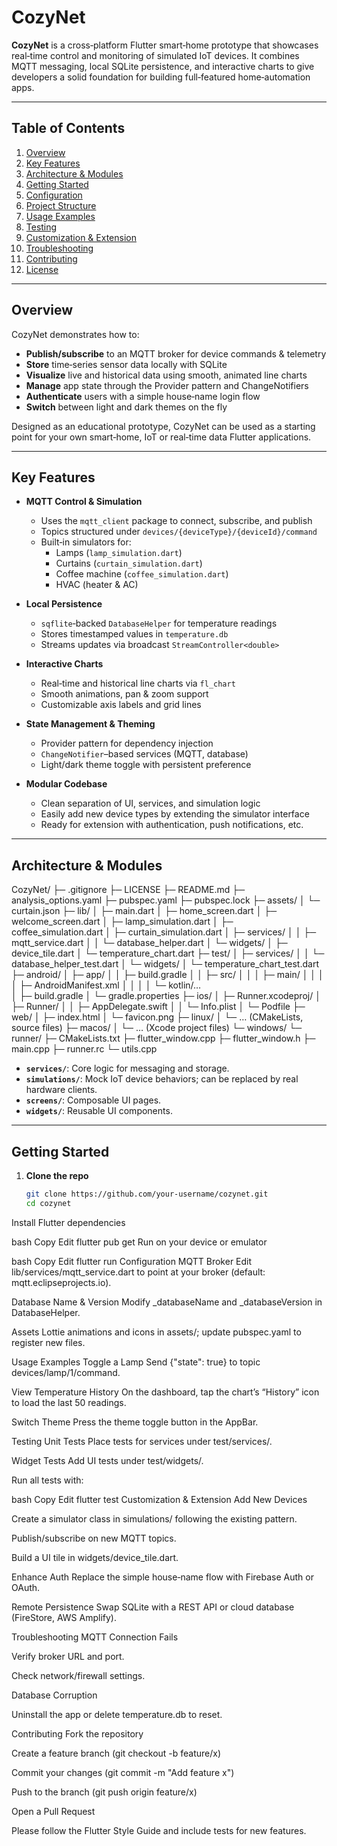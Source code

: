 # CozyNet

**CozyNet** is a cross‑platform Flutter smart‑home prototype that showcases real‑time control and monitoring of simulated IoT devices. It combines MQTT messaging, local SQLite persistence, and interactive charts to give developers a solid foundation for building full‑featured home‑automation apps.

---

## Table of Contents

1. [Overview](#overview)  
2. [Key Features](#key-features)  
3. [Architecture & Modules](#architecture--modules)  
4. [Getting Started](#getting-started)  
5. [Configuration](#configuration)  
6. [Project Structure](#project-structure)  
7. [Usage Examples](#usage-examples)  
8. [Testing](#testing)  
9. [Customization & Extension](#customization--extension)  
10. [Troubleshooting](#troubleshooting)  
11. [Contributing](#contributing)  
12. [License](#license)

---

## Overview

CozyNet demonstrates how to:

- **Publish/subscribe** to an MQTT broker for device commands & telemetry  
- **Store** time‑series sensor data locally with SQLite  
- **Visualize** live and historical data using smooth, animated line charts  
- **Manage** app state through the Provider pattern and ChangeNotifiers  
- **Authenticate** users with a simple house‑name login flow  
- **Switch** between light and dark themes on the fly  

Designed as an educational prototype, CozyNet can be used as a starting point for your own smart‑home, IoT or real‑time data Flutter applications.

---

## Key Features

- **MQTT Control & Simulation**  
  - Uses the `mqtt_client` package to connect, subscribe, and publish  
  - Topics structured under `devices/{deviceType}/{deviceId}/command`  
  - Built‑in simulators for:  
    - Lamps (`lamp_simulation.dart`)  
    - Curtains (`curtain_simulation.dart`)  
    - Coffee machine (`coffee_simulation.dart`)  
    - HVAC (heater & AC)  

- **Local Persistence**  
  - `sqflite`‑backed `DatabaseHelper` for temperature readings  
  - Stores timestamped values in `temperature.db`  
  - Streams updates via broadcast `StreamController<double>`  

- **Interactive Charts**  
  - Real‑time and historical line charts via `fl_chart`  
  - Smooth animations, pan & zoom support  
  - Customizable axis labels and grid lines  

- **State Management & Theming**  
  - Provider pattern for dependency injection  
  - `ChangeNotifier`–based services (MQTT, database)  
  - Light/dark theme toggle with persistent preference  

- **Modular Codebase**  
  - Clean separation of UI, services, and simulation logic  
  - Easily add new device types by extending the simulator interface  
  - Ready for extension with authentication, push notifications, etc.

---

## Architecture & Modules

CozyNet/
├─ .gitignore
├─ LICENSE
├─ README.md
├─ analysis_options.yaml
├─ pubspec.yaml
├─ pubspec.lock
├─ assets/
│   └─ curtain.json
├─ lib/
│   ├─ main.dart
│   ├─ home_screen.dart
│   ├─ welcome_screen.dart
│   ├─ lamp_simulation.dart
│   ├─ coffee_simulation.dart
│   ├─ curtain_simulation.dart
│   ├─ services/
│   │   ├─ mqtt_service.dart
│   │   └─ database_helper.dart
│   └─ widgets/
│       ├─ device_tile.dart
│       └─ temperature_chart.dart
├─ test/
│   ├─ services/
│   │   └─ database_helper_test.dart
│   └─ widgets/
│       └─ temperature_chart_test.dart
├─ android/
│   ├─ app/
│   │   ├─ build.gradle
│   │   ├─ src/
│   │   │   ├─ main/
│   │   │   │   ├─ AndroidManifest.xml
│   │   │   │   └─ kotlin/…  
│   ├─ build.gradle
│   └─ gradle.properties
├─ ios/
│   ├─ Runner.xcodeproj/
│   ├─ Runner/
│   │   ├─ AppDelegate.swift
│   │   └─ Info.plist
│   └─ Podfile
├─ web/
│   ├─ index.html
│   └─ favicon.png
├─ linux/
│   └─ … (CMakeLists, source files)
├─ macos/
│   └─ … (Xcode project files)
└─ windows/
    └─ runner/
        ├─ CMakeLists.txt
        ├─ flutter_window.cpp
        ├─ flutter_window.h
        ├─ main.cpp
        ├─ runner.rc
        └─ utils.cpp


- **`services/`**: Core logic for messaging and storage.  
- **`simulations/`**: Mock IoT device behaviors; can be replaced by real hardware clients.  
- **`screens/`**: Composable UI pages.  
- **`widgets/`**: Reusable UI components.

---

## Getting Started

1. **Clone the repo**  
   ```bash
   git clone https://github.com/your-username/cozynet.git
   cd cozynet
Install Flutter dependencies

bash
Copy
Edit
flutter pub get
Run on your device or emulator

bash
Copy
Edit
flutter run
Configuration
MQTT Broker
Edit lib/services/mqtt_service.dart to point at your broker (default: mqtt.eclipseprojects.io).

Database Name & Version
Modify _databaseName and _databaseVersion in DatabaseHelper.

Assets
Lottie animations and icons in assets/; update pubspec.yaml to register new files.

Usage Examples
Toggle a Lamp
Send {"state": true} to topic devices/lamp/1/command.

View Temperature History
On the dashboard, tap the chart’s “History” icon to load the last 50 readings.

Switch Theme
Press the theme toggle button in the AppBar.

Testing
Unit Tests
Place tests for services under test/services/.

Widget Tests
Add UI tests under test/widgets/.

Run all tests with:

bash
Copy
Edit
flutter test
Customization & Extension
Add New Devices

Create a simulator class in simulations/ following the existing pattern.

Publish/subscribe on new MQTT topics.

Build a UI tile in widgets/device_tile.dart.

Enhance Auth
Replace the simple house‑name flow with Firebase Auth or OAuth.

Remote Persistence
Swap SQLite with a REST API or cloud database (FireStore, AWS Amplify).

Troubleshooting
MQTT Connection Fails

Verify broker URL and port.

Check network/firewall settings.

Database Corruption

Uninstall the app or delete temperature.db to reset.

Contributing
Fork the repository

Create a feature branch (git checkout -b feature/x)

Commit your changes (git commit -m "Add feature x")

Push to the branch (git push origin feature/x)

Open a Pull Request

Please follow the Flutter Style Guide and include tests for new features.

